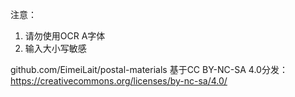 ﻿注意：
1. 请勿使用OCR A字体
2. 输入大小写敏感

github.com/EimeiLait/postal-materials
基于CC BY-NC-SA 4.0分发：https://creativecommons.org/licenses/by-nc-sa/4.0/